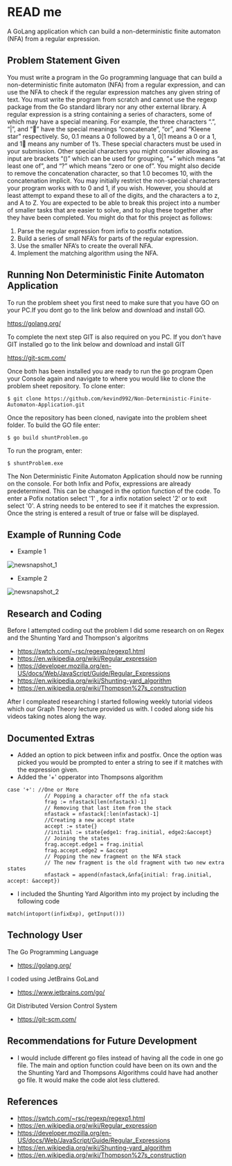 # READ me

A GoLang application which can build a non-deterministic finite automaton (NFA) from a regular expression. 

## Problem Statement Given

You must write a program in the Go programming language that can build a non-deterministic finite automaton (NFA) from a regular expression, and can use the NFA to check if the regular expression matches any given string of text. You must write the program from scratch and cannot use the regexp package from the Go standard library nor any other external library.
A regular expression is a string containing a series of characters, some of which may have a special meaning. For example, the three characters “.”, “|”, and “” have the special meanings “concatenate”, “or”, and “Kleene star” respectively. So, 0.1 means a 0 followed by a 1, 0|1 means a 0 or a 1, and 1 means any number of 1’s. These special characters must be used in your submission.
Other special characters you might consider allowing as input are brackets “()” which can be used for grouping, “+” which means “at least one of”, and “?” which means “zero or one of”. You might also decide to remove the concatenation character, so that 1.0 becomes 10, with the concatenation implicit.
You may initially restrict the non-special characters your program works with to 0 and 1, if you wish. However, you should at least attempt to expand these to all of the digits, and the characters a to z, and A to Z.
You are expected to be able to break this project into a number of smaller tasks that are easier to solve, and to plug these together after they have been completed. You might do that for this project as follows:

1. Parse the regular expression from infix to postfix notation.
2. Build a series of small NFA’s for parts of the regular expression.
3. Use the smaller NFA’s to create the overall NFA.
4. Implement the matching algorithm using the NFA.

## Running Non Deterministic Finite Automaton Application

To run the problem sheet you first need to make sure that you have GO on your PC.If you dont go to the link below and download and install GO.

https://golang.org/

To complete the next step GIT is also required on you PC. If you don't have GIT installed go to the link below and download and install GIT

https://git-scm.com/

Once both has been installed you are ready to run the go program Open your Console again and navigate to where you would like to clone the problem sheet repository. To clone enter:

    $ git clone https://github.com/kevind992/Non-Deterministic-Finite-Automaton-Application.git

Once the repository has been cloned, navigate into the problem sheet folder. To build the GO file enter:

    $ go build shuntProblem.go

To run the program, enter:

    $ shuntProblem.exe

The Non Deterministic Finite Automaton Application should now be running on the console.
For both Infix and Pofix, expressions are already predetermined. This can be changed in the option function of the code.
To enter a Pofix notation select '1' , for a infix notation select '2' or to exit select '0'.
A string needs to be entered to see if it matches the expression. Once the string is entered a result of true or false will be displayed.

## Example of Running Code

- Example 1

![newsnapshot_1](https://user-images.githubusercontent.com/31921534/38460544-00394922-3ab4-11e8-93a3-384130b9707d.JPG)

- Example 2

![newsnapshot_2](https://user-images.githubusercontent.com/31921534/38460549-1bfa6efc-3ab4-11e8-9eff-9ace94db36fb.JPG)

## Research and Coding

Before I attempted coding out the problem I did some research on on Regex and the Shunting Yard and Thompson's algoritms

- https://swtch.com/~rsc/regexp/regexp1.html
- https://en.wikipedia.org/wiki/Regular_expression
- https://developer.mozilla.org/en-US/docs/Web/JavaScript/Guide/Regular_Expressions
- https://en.wikipedia.org/wiki/Shunting-yard_algorithm
- https://en.wikipedia.org/wiki/Thompson%27s_construction

After I compleated researching I started following weekly tutorial videos which our Graph Theory lecture provided us with.
I coded along side his videos taking notes along the way.

## Documented Extras

- Added an option to pick between infix and postfix. Once the option was picked you would be prompted to enter a string to see if it   matches with the expression given.
- Added the '+' opperator into Thompsons algorithm

```
case '+': //One or More
			// Popping a character off the nfa stack
			frag := nfastack[len(nfastack)-1]
			// Removing that last item from the stack
			nfastack = nfastack[:len(nfastack)-1]
			//Creating a new accept state
			accept := state{}
			//initial := state{edge1: frag.initial, edge2:&accept}
			// Joining the states
			frag.accept.edge1 = frag.initial
			frag.accept.edge2 = &accept
			// Popping the new fragment on the NFA stack
			// The new fragment is the old fragment with two new extra states
			nfastack = append(nfastack,&nfa{initial: frag.initial, accept: &accept})
```			

- I included the Shunting Yard Algorithm into my project by including the following code

```
match(intoport(infixExp), getInput()))
```

## Technology User

The Go Programming Language
- https://golang.org/

I coded using JetBrains GoLand
- https://www.jetbrains.com/go/

Git Distributed Version Control System
- https://git-scm.com/

## Recommendations for Future Development

- I would include different go files instead of having all the code in one go file. The main and option function could have been on its own and the the Shunting Yard and Thompsons Algorithms could have had another go file. It would make the code alot less cluttered.

## References
- https://swtch.com/~rsc/regexp/regexp1.html
- https://en.wikipedia.org/wiki/Regular_expression
- https://developer.mozilla.org/en-US/docs/Web/JavaScript/Guide/Regular_Expressions
- https://en.wikipedia.org/wiki/Shunting-yard_algorithm
- https://en.wikipedia.org/wiki/Thompson%27s_construction
